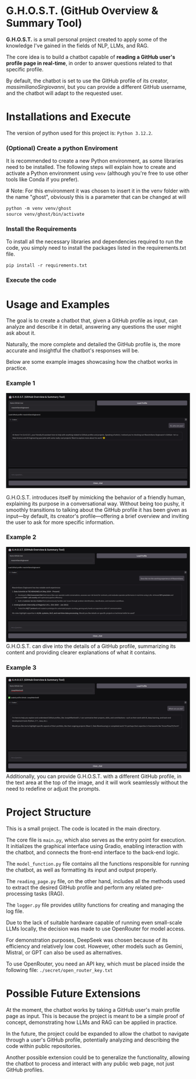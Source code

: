 # G.H.O.S.T. (GitHub Overview & Summary Tool)

**G.H.O.S.T.** is a small personal project created to apply some of the knowledge I've gained in the fields of NLP, LLMs, and RAG.

The core idea is to build a chatbot capable of **reading a GitHub user's profile page in real-time**, in order to answer questions related to that specific profile.

By default, the chatbot is set to use the GitHub profile of its creator, _massimilianoSirgiovanni_, but you can provide a different GitHub username, and the chatbot will adapt to the requested user.

# Installations and Execute

The version of python used for this project is: ```Python 3.12.2```.

### (Optional) Create a python Enviroment

It is recommended to create a new Python environment, as some libraries need to be installed. The following steps will explain how to create and activate a Python environment using ```venv``` (although you're free to use other tools like Conda if you prefer).

\# Note: For this environment it was chosen to insert it in the venv folder with the name "ghost", obviously this is a parameter that can be changed at will
```commandline
python -m venv venv/ghost
source venv/ghost/bin/activate
```

### Install the Requirements
To install all the necessary libraries and dependencies required to run the code, you simply need to install the packages listed in the requirements.txt file.
```commandline
pip install -r requirements.txt
```

### Execute the code



# Usage and Examples

The goal is to create a chatbot that, given a GitHub profile as input, can analyze and describe it in detail, answering any questions the user might ask about it.

Naturally, the more complete and detailed the GitHub profile is, the more accurate and insightful the chatbot's responses will be.

Below are some example images showcasing how the chatbot works in practice.

### Example 1
<img src="./img/chat_screenshot_1.png"></img>

G.H.O.S.T. introduces itself by mimicking the behavior of a friendly human, explaining its purpose in a conversational way.
Without being too pushy, it smoothly transitions to talking about the GitHub profile it has been given as input—by default, its creator's profile—offering a brief overview and inviting the user to ask for more specific information.

### Example 2
<img src="./img/chat_screenshot_2.png"></img>
G.H.O.S.T. can dive into the details of a GitHub profile, summarizing its content and providing clearer explanations of what it contains.

### Example 3
<img src="./img/chat_screenshot_3.png"></img>
Additionally, you can provide G.H.O.S.T. with a different GitHub profile, in the text area at the top of the image, and it will work seamlessly without the need to redefine or adjust the prompts.

# Project Structure

This is a small project. The code is located in the main directory.

The core file is ```main.py```, which also serves as the entry point for execution. It initializes the graphical interface using Gradio, enabling interaction with the chatbot, and connects the front-end interface to the back-end logic.

The ```model_function.py``` file contains all the functions responsible for running the chatbot, as well as formatting its input and output properly.

The ```reading_page.py``` file, on the other hand, includes all the methods used to extract the desired GitHub profile and perform any related pre-processing tasks (RAG).

The ```logger.py``` file provides utility functions for creating and managing the log file.

Due to the lack of suitable hardware capable of running even small-scale LLMs locally, the decision was made to use OpenRouter for model access.

For demonstration purposes, DeepSeek was chosen because of its efficiency and relatively low cost.
However, other models such as Gemini, Mistral, or GPT can also be used as alternatives.

To use OpenRouter, you need an API key, which must be placed inside the following file:
```./secret/open_router_key.txt```

# Possible Future Extensions

At the moment, the chatbot works by taking a GitHub user's main profile page as input. This is because the project is meant to be a simple proof of concept, demonstrating how LLMs and RAG can be applied in practice.

In the future, the project could be expanded to allow the chatbot to navigate through a user's GitHub profile, potentially analyzing and describing the code within public repositories.

Another possible extension could be to generalize the functionality, allowing the chatbot to process and interact with any public web page, not just GitHub profiles.
